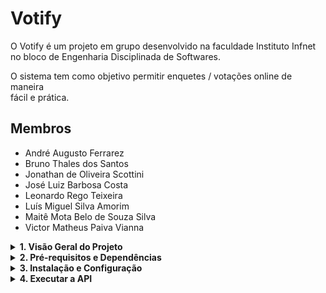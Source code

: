 # Votify

O Votify é um projeto em grupo desenvolvido na faculdade Instituto Infnet  
no bloco de Engenharia Disciplinada de Softwares.

O sistema tem como objetivo permitir enquetes / votações online de maneira  
fácil e prática.

## Membros

- André Augusto Ferrarez
- Bruno Thales dos Santos
- Jonathan de Oliveira Scottini
- José Luiz Barbosa Costa
- Leonardo Rego Teixeira
- Luís Miguel Silva Amorim
- Maitê Mota Belo de Souza Silva
- Victor Matheus Paiva Vianna

<details>
  <summary><strong>1. Visão Geral do Projeto</strong></summary>

O Votify é composto por um sistema modular com os seguintes módulos:

- **votify-api**: Responsável pelos endpoints REST da aplicação.
- **votify-core**: Contém a lógica de domínio, entidades, repositórios e serviços.
- **votify-console**: (Opcional) Aplicação de console para testar chamadas à API.

</details>

<details>
  <summary><strong>2. Pré-requisitos e Dependências</strong></summary>

Para rodar o projeto, é necessário ter instalado:

- **Java 17** (JDK 17)
- **Maven** (para build e gerenciamento de dependências)
- **MySQL** (para o banco de dados; certifique-se de ter um schema, por exemplo, `votifydb`)
- **Git** (para controle de versão)

</details>

<details>
  <summary><strong>3. Instalação e Configuração</strong></summary>

### 3.1 Clonando o Repositório
```bash
git clone https://github.com/leonardo-tx/Votify.git
cd votify
```

### 3.2 Configurando o Banco de Dados
#### Criar e Adicionar ao arquivo application.properties com as configurações abaixo
#### Criar ele dentro do seguinte path "votify-api/src/main/resources"

```
#Configurações da aplicação
spring.application.name=votify-api
server.port=sua_porta

#Configurações do banco de dados
spring.datasource.url=jdbc:mysql://localhost:3306/votify?createDatabaseIfNotExist=true&useTimezone=true&serverTimezone=GMT
spring.datasource.username=seu_usuário
spring.datasource.password=sua_senha
spring.jpa.show-sql=true
spring.jpa.generate-ddl=true
#Para is primeiros passos usar o creat, depois atualizar para o "update".
spring.jpa.hibernate.ddl-auto=create
spring.jpa.properties.hibernate.dialect=org.hibernate.dialect.MySQLDialect
```
### 3.3 Build do Projeto
#### Na raiz do projeto, execute:
```
mvn clean install
```
</details>

<details>
  <summary><strong>4. Executar a API</strong></summary>

#### Entre no diretório votify-api e execute:
```
cd votify-api
mvn spring-boot:run
```
</details>
